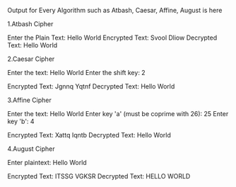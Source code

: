 Output for Every Algorithm such as Atbash, Caesar, Affine, August is here

1.Atbash Cipher

Enter the Plain Text: Hello World
Encrypted Text: Svool Dliow
Decrypted Text: Hello World

2.Caesar Cipher

Enter the text: Hello World
Enter the shift key: 2

Encrypted Text: Jgnnq Yqtnf
Decrypted Text: Hello World

3.Affine Cipher

Enter the text: Hello World
Enter key 'a' (must be coprime with 26): 25
Enter key 'b': 4

Encrypted Text: Xattq Iqntb
Decrypted Text: Hello World

4.August Cipher

Enter plaintext: Hello World

Encrypted Text: ITSSG VGKSR
Decrypted Text: HELLO WORLD